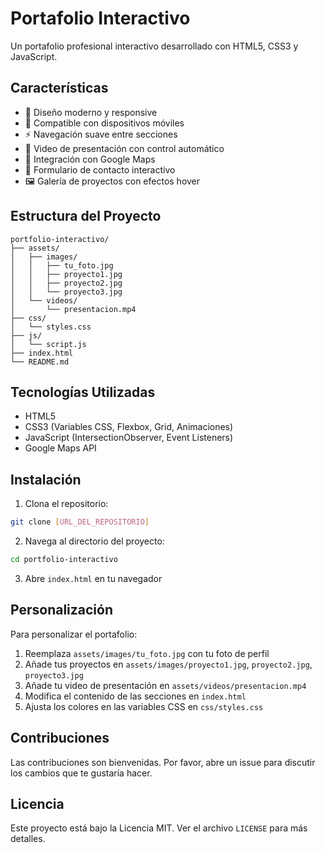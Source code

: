# Portafolio Interactivo

Un portafolio profesional interactivo desarrollado con HTML5, CSS3 y JavaScript.

## Características

- 🎨 Diseño moderno y responsive
- 📱 Compatible con dispositivos móviles
- ⚡ Navegación suave entre secciones
- 🎥 Video de presentación con control automático
- 📍 Integración con Google Maps
- 📧 Formulario de contacto interactivo
- 🖼️ Galería de proyectos con efectos hover

## Estructura del Proyecto

```
portfolio-interactivo/
├── assets/
│   ├── images/
│   │   ├── tu_foto.jpg
│   │   ├── proyecto1.jpg
│   │   ├── proyecto2.jpg
│   │   └── proyecto3.jpg
│   └── videos/
│       └── presentacion.mp4
├── css/
│   └── styles.css
├── js/
│   └── script.js
├── index.html
└── README.md
```

## Tecnologías Utilizadas

- HTML5
- CSS3 (Variables CSS, Flexbox, Grid, Animaciones)
- JavaScript (IntersectionObserver, Event Listeners)
- Google Maps API

## Instalación

1. Clona el repositorio:
```bash
git clone [URL_DEL_REPOSITORIO]
```

2. Navega al directorio del proyecto:
```bash
cd portfolio-interactivo
```

3. Abre `index.html` en tu navegador

## Personalización

Para personalizar el portafolio:

1. Reemplaza `assets/images/tu_foto.jpg` con tu foto de perfil
2. Añade tus proyectos en `assets/images/proyecto1.jpg`, `proyecto2.jpg`, `proyecto3.jpg`
3. Añade tu video de presentación en `assets/videos/presentacion.mp4`
4. Modifica el contenido de las secciones en `index.html`
5. Ajusta los colores en las variables CSS en `css/styles.css`

## Contribuciones

Las contribuciones son bienvenidas. Por favor, abre un issue para discutir los cambios que te gustaría hacer.

## Licencia

Este proyecto está bajo la Licencia MIT. Ver el archivo `LICENSE` para más detalles. 
